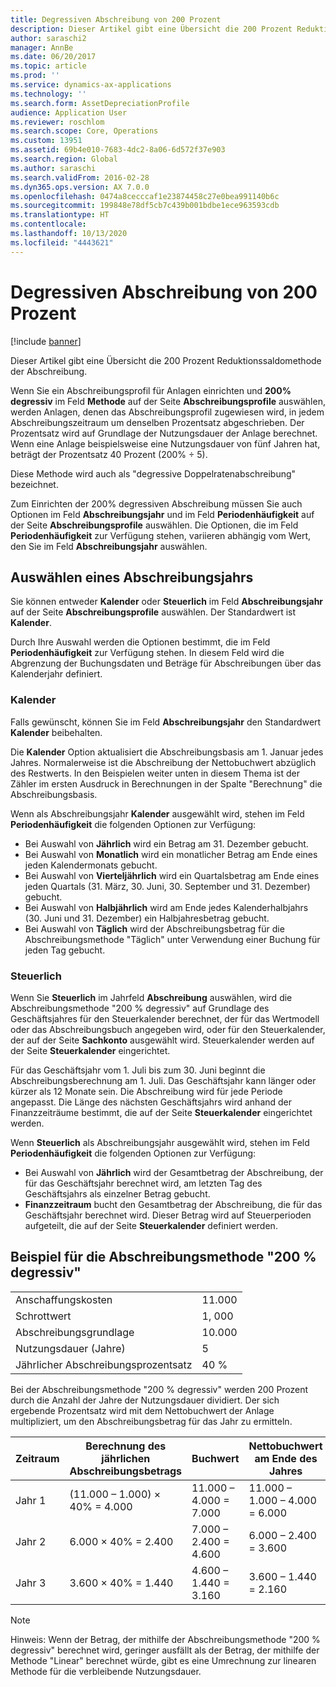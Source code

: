 ```yaml
---
title: Degressiven Abschreibung von 200 Prozent
description: Dieser Artikel gibt eine Übersicht die 200 Prozent Reduktionssaldomethode der Abschreibung.
author: saraschi2
manager: AnnBe
ms.date: 06/20/2017
ms.topic: article
ms.prod: ''
ms.service: dynamics-ax-applications
ms.technology: ''
ms.search.form: AssetDepreciationProfile
audience: Application User
ms.reviewer: roschlom
ms.search.scope: Core, Operations
ms.custom: 13951
ms.assetid: 69b4e010-7683-4dc2-8a06-6d572f37e903
ms.search.region: Global
ms.author: saraschi
ms.search.validFrom: 2016-02-28
ms.dyn365.ops.version: AX 7.0.0
ms.openlocfilehash: 0474a8cecccaf1e23874458c27e0bea991140b6c
ms.sourcegitcommit: 199848e78df5cb7c439b001bdbe1ece963593cdb
ms.translationtype: HT
ms.contentlocale: 
ms.lasthandoff: 10/13/2020
ms.locfileid: "4443621"
---
```

# <a name="200-percent-reducing-balance-depreciation"></a>Degressiven Abschreibung von 200 Prozent

[!include [banner](../includes/banner.md)]

Dieser Artikel gibt eine Übersicht die 200 Prozent Reduktionssaldomethode der Abschreibung.

Wenn Sie ein Abschreibungsprofil für Anlagen einrichten und **200% degressiv** im Feld **Methode** auf der Seite **Abschreibungsprofile** auswählen, werden Anlagen, denen das Abschreibungsprofil zugewiesen wird, in jedem Abschreibungszeitraum um denselben Prozentsatz abgeschrieben. Der Prozentsatz wird auf Grundlage der Nutzungsdauer der Anlage berechnet. Wenn eine Anlage beispielsweise eine Nutzungsdauer von fünf Jahren hat, beträgt der Prozentsatz 40 Prozent (200% ÷ 5). 

Diese Methode wird auch als "degressive Doppelratenabschreibung" bezeichnet.

Zum Einrichten der 200% degressiven Abschreibung müssen Sie auch Optionen im Feld **Abschreibungsjahr** und im Feld **Periodenhäufigkeit** auf der Seite **Abschreibungsprofile** auswählen. Die Optionen, die im Feld **Periodenhäufigkeit** zur Verfügung stehen, variieren abhängig vom Wert, den Sie im Feld **Abschreibungsjahr** auswählen.

## <a name="select-a-depreciation-year"></a>Auswählen eines Abschreibungsjahrs
Sie können entweder **Kalender** oder **Steuerlich** im Feld **Abschreibungsjahr** auf der Seite **Abschreibungsprofile** auswählen. Der Standardwert ist **Kalender**. 

Durch Ihre Auswahl werden die Optionen bestimmt, die im Feld **Periodenhäufigkeit** zur Verfügung stehen. In diesem Feld wird die Abgrenzung der Buchungsdaten und Beträge für Abschreibungen über das Kalenderjahr definiert.

### <a name="calendar"></a>Kalender

Falls gewünscht, können Sie im Feld **Abschreibungsjahr** den Standardwert **Kalender** beibehalten. 

Die **Kalender** Option aktualisiert die Abschreibungsbasis am 1. Januar jedes Jahres. Normalerweise ist die Abschreibung der Nettobuchwert abzüglich des Restwerts. In den Beispielen weiter unten in diesem Thema ist der Zähler im ersten Ausdruck in Berechnungen in der Spalte "Berechnung" die Abschreibungsbasis. 

Wenn als Abschreibungsjahr **Kalender** ausgewählt wird, stehen im Feld **Periodenhäufigkeit** die folgenden Optionen zur Verfügung:

-   Bei Auswahl von **Jährlich** wird ein Betrag am 31. Dezember gebucht.
-   Bei Auswahl von **Monatlich** wird ein monatlicher Betrag am Ende eines jeden Kalendermonats gebucht.
-   Bei Auswahl von **Vierteljährlich** wird ein Quartalsbetrag am Ende eines jeden Quartals (31. März, 30. Juni, 30. September und 31. Dezember) gebucht.
-   Bei Auswahl von **Halbjährlich** wird am Ende jedes Kalenderhalbjahrs (30. Juni und 31. Dezember) ein Halbjahresbetrag gebucht.
-   Bei Auswahl von **Täglich** wird der Abschreibungsbetrag für die Abschreibungsmethode "Täglich" unter Verwendung einer Buchung für jeden Tag gebucht.

### <a name="fiscal"></a>Steuerlich

Wenn Sie **Steuerlich** im Jahrfeld **Abschreibung** auswählen, wird die Abschreibungsmethode "200 % degressiv" auf Grundlage des Geschäftsjahres für den Steuerkalender berechnet, der für das Wertmodell oder das Abschreibungsbuch angegeben wird, oder für den Steuerkalender, der auf der Seite **Sachkonto** ausgewählt wird. Steuerkalender werden auf der Seite **Steuerkalender** eingerichtet. 

Für das Geschäftsjahr vom 1. Juli bis zum 30. Juni beginnt die Abschreibungsberechnung am 1. Juli. Das Geschäftsjahr kann länger oder kürzer als 12 Monate sein. Die Abschreibung wird für jede Periode angepasst. Die Länge des nächsten Geschäftsjahrs wird anhand der Finanzzeiträume bestimmt, die auf der Seite **Steuerkalender** eingerichtet werden. 

Wenn **Steuerlich** als Abschreibungsjahr ausgewählt wird, stehen im Feld **Periodenhäufigkeit** die folgenden Optionen zur Verfügung:

-   Bei Auswahl von **Jährlich** wird der Gesamtbetrag der Abschreibung, der für das Geschäftsjahr berechnet wird, am letzten Tag des Geschäftsjahrs als einzelner Betrag gebucht.
-   **Finanzzeitraum** bucht den Gesamtbetrag der Abschreibung, die für das Geschäftsjahr berechnet wird. Dieser Betrag wird auf Steuerperioden aufgeteilt, die auf der Seite **Steuerkalender** definiert werden.

## <a name="example-of-200-reducing-balance-depreciation"></a>Beispiel für die Abschreibungsmethode "200 % degressiv"

|                                |        |
|--------------------------------|--------|
| Anschaffungskosten               | 11.000 |
| Schrottwert                  | 1, 000 |
| Abschreibungsgrundlage              | 10.000 |
| Nutzungsdauer (Jahre)             | 5      |
| Jährlicher Abschreibungsprozentsatz | 40 %    |

Bei der Abschreibungsmethode "200 % degressiv" werden 200 Prozent durch die Anzahl der Jahre der Nutzungsdauer dividiert. Der sich ergebende Prozentsatz wird mit dem Nettobuchwert der Anlage multipliziert, um den Abschreibungsbetrag für das Jahr zu ermitteln.

| Zeitraum | Berechnung des jährlichen Abschreibungsbetrags | Buchwert             | Nettobuchwert am Ende des Jahres |
|--------|-----------------------------------------------|------------------------|---------------------------------------|
| Jahr 1 | (11.000 – 1.000) × 40% = 4.000                | 11.000 – 4.000 = 7.000 | 11.000 – 1.000 – 4.000 = 6.000        |
| Jahr 2 | 6.000 × 40% = 2.400                           | 7.000 – 2.400 = 4.600  | 6.000 – 2.400 = 3.600                 |
| Jahr 3 | 3.600 × 40% = 1.440                           | 4.600 – 1.440 = 3.160  | 3.600 – 1.440 = 2.160                 |

> [!NOTE] 
> Hinweis: Wenn der Betrag, der mithilfe der Abschreibungsmethode "200 % degressiv" berechnet wird, geringer ausfällt als der Betrag, der mithilfe der Methode "Linear" berechnet würde, gibt es eine Umrechnung zur linearen Methode für die verbleibende Nutzungsdauer.



